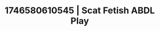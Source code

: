---
categories:
- AI-generated
- Naughty expression
- Raw connection
- Pleasure activism
- ASMR
- Curvy bodies
- Cosplay
- Hands behind back
image: /assets/images/1746580610545.jpg
layout: post
seo:
  description: Featured content with exclusive ABDL Play, Scat Fetish. HD images available.
  keywords: ABDL Play, Scat Fetish
  og_image: /assets/images/1746580610545.jpg
  schema_type: VisualArtwork
tags:
- '#1746580610545'
- Scat Fetish
- ABDL Play
title: 1746580610545 | Scat Fetish ABDL Play
---